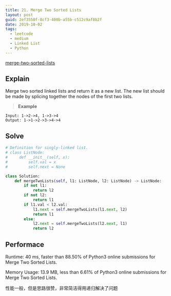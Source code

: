 ```yaml
---
title: 21. Merge Two Sorted Lists
layout: post
guid: 2ef3550f-8cf3-400b-a55b-c512c9af8b2f
date: 2019-10-02
tags:
  - leetcode
  - medium
  - Linked List
  - Python
---
```


[merge-two-sorted-lists](https://leetcode.com/problems/merge-two-sorted-lists/)

## Explain 

Merge two sorted linked lists and return it as a new list. The new list should be made by splicing together the nodes of the first two lists.

> **Example**

    Input: 1->2->4, 1->3->4
    Output: 1->1->2->3->4->4

## Solve

``` python 
# Definition for singly-linked list.
# class ListNode:
#     def __init__(self, x):
#         self.val = x
#         self.next = None

class Solution:
    def mergeTwoLists(self, l1: ListNode, l2: ListNode) -> ListNode:
        if not l1:
            return l2
        if not l2:
            return l1
        if l1.val < l2.val:
            l1.next = self.mergeTwoLists(l1.next, l2)
            return l1
        else:
            l2.next = self.mergeTwoLists(l2.next, l1)
            return l2    
```

## Performace

Runtime: 40 ms, faster than 88.50% of Python3 online submissions for Merge Two Sorted Lists.

Memory Usage: 13.9 MB, less than 6.61% of Python3 online submissions for Merge Two Sorted Lists.

性能一般，但是思路很赞，非常简洁得用递归解决了问题
